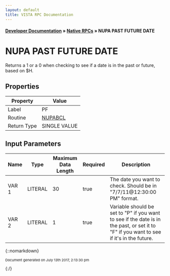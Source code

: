```yaml
---
layout: default
title: VISTA RPC Documentation
---
```


#### [Developer Documentation](../index) &#187; [Native RPCs](TableOfContents) &#187; NUPA PAST FUTURE DATE<br/>
# NUPA PAST FUTURE DATE

Returns a 1 or a 0 when checking to see if a date is in the past or future, based on $H.  

## Properties

Property | Value
--- | ---
Label | PF
Routine | [NUPABCL](http://code.osehra.org/dox/Routine_NUPABCL_source.html)
Return Type | SINGLE VALUE


## Input Parameters

Name | Type | Maximum Data Length | Required | Description
--- | --- | --- | --- | ---
VAR 1 | LITERAL | 30 | true | The date you want to check.  Should be in &quot;7/7/11@12:30:00 PM&quot; format.
VAR 2 | LITERAL | 1 | true | Variable should be set to &quot;P&quot; if you want to see if the date is in the past, or set it to &quot;F&quot; if you want to see if it&#x27;s in the future.



{::nomarkdown} <br/><p style="font-size: 11px">Document generated on July 13th 2017, 2:13:30 pm</p>{:/}